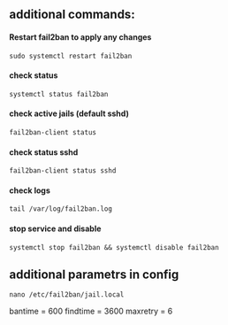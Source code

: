 ## additional commands:

#### Restart fail2ban to apply any changes
```
sudo systemctl restart fail2ban
```
#### check status
``` 
systemctl status fail2ban
```
#### check active jails (default sshd)
```
fail2ban-client status
```
#### check status sshd
```
fail2ban-client status sshd
```
#### check logs
```
tail /var/log/fail2ban.log
```
#### stop service and disable
```
systemctl stop fail2ban && systemctl disable fail2ban
```

## additional parametrs in config
```
nano /etc/fail2ban/jail.local
```
bantime = 600
findtime = 3600
maxretry = 6

